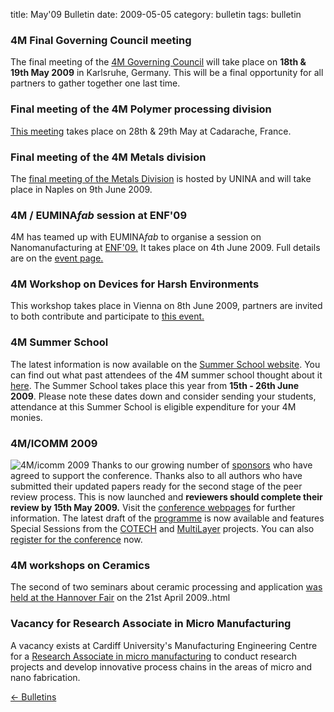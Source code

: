 title: May'09 Bulletin
date: 2009-05-05 
category: bulletin
tags: bulletin

<!--break-->
### 4M Final Governing Council meeting

The final meeting of the [4M Governing Council](/4m-association/event/4M-Governing-Council) will take place on **18th & 19th May 2009** in Karlsruhe, Germany. This will be  a final opportunity for all partners to gather together one last time.

### Final meeting of the 4M Polymer processing division

[This meeting](/4m-association/event/Final-meeting-4M-Polymer-Processing-division) takes place on 28th & 29th May at Cadarache, France.

### Final meeting of the 4M Metals division

The [final meeting of the Metals Division](/4m-association/event/Final-meeting-4M-Metals-Division) is hosted by UNINA and will take place in Naples on 9th June 2009. 

### 4M / EUMINA*fab* session at ENF'09

4M has teamed up with EUMINA*fab* to organise a session on Nanomanufacturing at [ENF'09.](http://www.euronanoforum2009.eu/programme) It takes place on 4th June 2009. Full details are on the [event page.](/4m-association/node/68)  

### 4M Workshop on Devices for Harsh Environments

This workshop takes place in Vienna on 8th June 2009, partners are invited to both contribute and participate to [this event.](/4m-association/event/4M-Workshop-Devices-harsh-environments)

### 4M Summer School

The latest information is now available on the [Summer School website](http://www.me.mek.dtu.dk/English/Education/PhD%20Summer%20School.aspx). You can find out what past attendees of the 4M summer school thought about it [here](/4m-association/event/4M-Summer-School). The Summer School takes place this year from **15th - 26th June 2009**. Please note these dates down and consider sending your students, attendance at this Summer School is eligible expenditure for your 4M monies. 

### 4M/ICOMM 2009

![4M/icomm 2009](/4m-association/images/conf2008-twin-thumb.png)
Thanks to our growing number of [sponsors](/4m-association/conference/2009/Sponsors) who have agreed to support the conference. Thanks also to all authors who have submitted their updated papers ready for the second  stage of the peer review process. This is now launched and **reviewers should complete their review by 15th May 2009.** Visit the [conference webpages](/4m-association/conference/2009 "conference webpages") for further information. The latest draft of the [programme](/4m-association/conference/2009/Programme) is now available and features Special Sessions from the [COTECH](/4m-association/node/18) and [MultiLayer](/node/19) projects. You can also [register for the conference](/4m-association/conference/2009/Registration_and_fees) now.

### 4M workshops on Ceramics

The second of two seminars about ceramic processing and application [was held at the Hannover Fair](/4m-association/content/4M-Ceramics-workshop-Hannover-Fair/4M-Ceramics-workshop-Hannover-Fair.html) on the 21st April 2009..html
 
### Vacancy for Research Associate in Micro Manufacturing

A vacancy exists at Cardiff University's Manufacturing Engineering Centre for a [Research Associate in micro manufacturing](/4m-association/content/Research-Associate-Micro-Manufacturing/Research-Associate-Micro-Manufacturing.html) to conduct research projects and develop innovative process chains in the areas of micro and nano fabrication.

[&larr; Bulletins](/4m-association/bulletin/index.html)